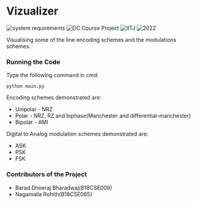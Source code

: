# Vizualizer
![system requirements](https://img.shields.io/badge/Python-3.7-orange)
![DC Course Project](https://img.shields.io/badge/Course_Project-DC-yellowgreen)
![IITJ](https://img.shields.io/badge/Institute-IITJ-yellow)
![2022](https://img.shields.io/badge/Batch-2022-blue)

Visualising some of the line encoding schemes and the modulations schemes.

### Running the Code
Type the following command in cmd:
```batch
python main.py    
```
Encoding schemes demonstrated are:
- Unipolar - NRZ
- Polar - NRZ, RZ and biphase(Manchester and differential-manchester)
- Bipolar - AMI

Digital to Analog modulation schemes demonstrated are:
- ASK
- PSK
- FSK

### Contributors of the Project
+ Barad Dheeraj Bharadwaj(B18CSE009)
+ Nagamalla Rohith(B18CSE065)
